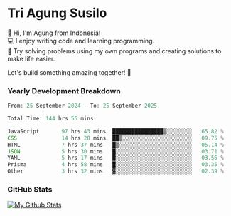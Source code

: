 # Tri Agung Susilo

👋 Hi, I'm Agung from Indonesia!<br>
💻 I enjoy writing code and learning programming.<br>
🧠 Try solving problems using my own programs and creating solutions to make life easier.

Let's build something amazing together! 🚀

### Yearly Development Breakdown

<!--START_SECTION:waka-->

```TypeScript JavaScript PHP
From: 25 September 2024 - To: 25 September 2025

Total Time: 144 hrs 55 mins

JavaScript       97 hrs 43 mins  ████████████████▒░░░░░░░░   65.82 %
CSS              14 hrs 28 mins  ██▒░░░░░░░░░░░░░░░░░░░░░░   09.75 %
HTML             7 hrs 37 mins   █▒░░░░░░░░░░░░░░░░░░░░░░░   05.14 %
JSON             5 hrs 30 mins   █░░░░░░░░░░░░░░░░░░░░░░░░   03.71 %
YAML             5 hrs 17 mins   █░░░░░░░░░░░░░░░░░░░░░░░░   03.56 %
Prisma           4 hrs 58 mins   █░░░░░░░░░░░░░░░░░░░░░░░░   03.35 %
Other            3 hrs 32 mins   ▓░░░░░░░░░░░░░░░░░░░░░░░░   02.39 %
```

<!--END_SECTION:waka-->

### GitHub Stats

[![My Github Stats](https://github-readme-stats.vercel.app/api?username=triagung128&show_icons=true&hide=contribs,issues&count_private=true&theme=tokyonight)](https://github.com/triagung128)

<!-- [![Top Langs](https://github-readme-stats.vercel.app/api/top-langs/?username=triagung128&layout=compact)](https://github.com/triagung128) -->
